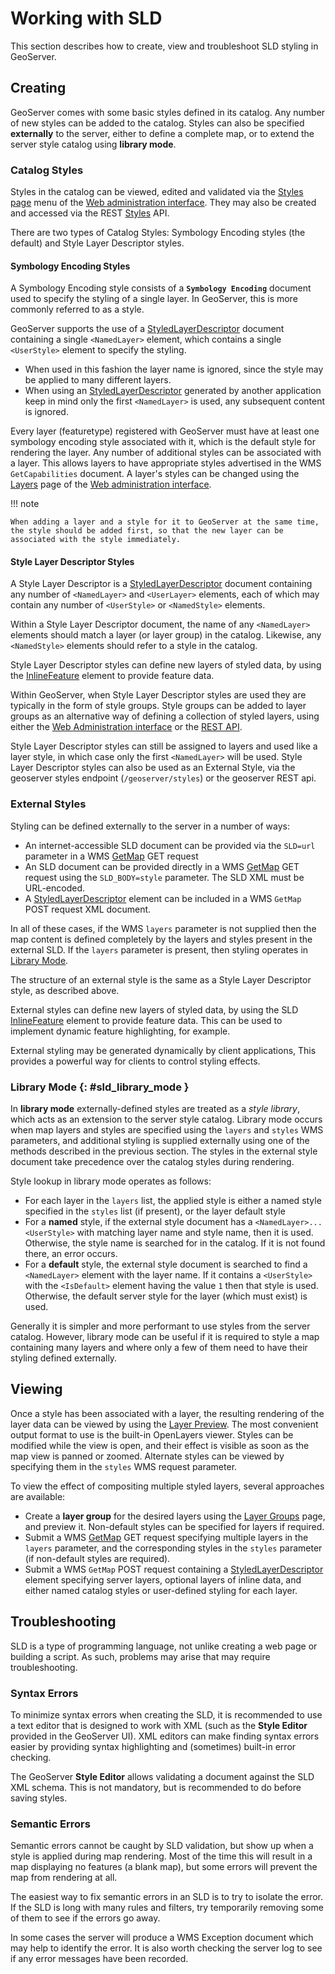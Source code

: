 # Working with SLD

This section describes how to create, view and troubleshoot SLD styling in GeoServer.

## Creating

GeoServer comes with some basic styles defined in its catalog. Any number of new styles can be added to the catalog. Styles can also be specified **externally** to the server, either to define a complete map, or to extend the server style catalog using **library mode**.

### Catalog Styles

Styles in the catalog can be viewed, edited and validated via the [Styles page](../webadmin/index.md#styling_webadmin_styles) menu of the [Web administration interface](../../webadmin/index.md). They may also be created and accessed via the REST [Styles](../../rest/api/styles.md) API.

There are two types of Catalog Styles: Symbology Encoding styles (the default) and Style Layer Descriptor styles.

#### Symbology Encoding Styles

A Symbology Encoding style consists of a **`Symbology Encoding`** document used to specify the styling of a single layer. In GeoServer, this is more commonly referred to as a style.

GeoServer supports the use of a [StyledLayerDescriptor](reference/sld.md) document containing a single `<NamedLayer>` element, which contains a single `<UserStyle>` element to specify the styling.

-   When used in this fashion the layer name is ignored, since the style may be applied to many different layers.
-   When using an [StyledLayerDescriptor](reference/sld.md) generated by another application keep in mind only the first `<NamedLayer>` is used, any subsequent content is ignored.

Every layer (featuretype) registered with GeoServer must have at least one symbology encoding style associated with it, which is the default style for rendering the layer. Any number of additional styles can be associated with a layer. This allows layers to have appropriate styles advertised in the WMS `GetCapabilities` document. A layer's styles can be changed using the [Layers](../../data/webadmin/layers.md) page of the [Web administration interface](../../webadmin/index.md).

!!! note

    When adding a layer and a style for it to GeoServer at the same time, the style should be added first, so that the new layer can be associated with the style immediately.

#### Style Layer Descriptor Styles

A Style Layer Descriptor is a [StyledLayerDescriptor](reference/sld.md) document containing any number of `<NamedLayer>` and `<UserLayer>` elements, each of which may contain any number of `<UserStyle>` or `<NamedStyle>` elements.

Within a Style Layer Descriptor document, the name of any `<NamedLayer>` elements should match a layer (or layer group) in the catalog. Likewise, any `<NamedStyle>` elements should refer to a style in the catalog.

Style Layer Descriptor styles can define new layers of styled data, by using the [InlineFeature](reference/layers.md#sld_reference_inlinefeature) element to provide feature data.

Within GeoServer, when Style Layer Descriptor styles are used they are typically in the form of style groups. Style groups can be added to layer groups as an alternative way of defining a collection of styled layers, using either the [Web Administration interface](../../data/webadmin/layergroups.md) or the [REST API](https://docs.geoserver.org/latest/en/api/#1.0.0/layergroups.yaml).

Style Layer Descriptor styles can still be assigned to layers and used like a layer style, in which case only the first `<NamedLayer>` will be used. Style Layer Descriptor styles can also be used as an External Style, via the geoserver styles endpoint (`/geoserver/styles`) or the geoserver REST api.

### External Styles

Styling can be defined externally to the server in a number of ways:

-   An internet-accessible SLD document can be provided via the `SLD=url` parameter in a WMS [GetMap](../../services/wms/reference.md#wms_getmap) GET request
-   An SLD document can be provided directly in a WMS [GetMap](../../services/wms/reference.md#wms_getmap) GET request using the `SLD_BODY=style` parameter. The SLD XML must be URL-encoded.
-   A [StyledLayerDescriptor](reference/sld.md) element can be included in a WMS `GetMap` POST request XML document.

In all of these cases, if the WMS `layers` parameter is not supplied then the map content is defined completely by the layers and styles present in the external SLD. If the `layers` parameter is present, then styling operates in [Library Mode](working.md#sld_library_mode).

The structure of an external style is the same as a Style Layer Descriptor style, as described above.

External styles can define new layers of styled data, by using the SLD [InlineFeature](reference/layers.md#sld_reference_inlinefeature) element to provide feature data. This can be used to implement dynamic feature highlighting, for example.

External styling may be generated dynamically by client applications, This provides a powerful way for clients to control styling effects.

### Library Mode {: #sld_library_mode }

In **library mode** externally-defined styles are treated as a *style library*, which acts as an extension to the server style catalog. Library mode occurs when map layers and styles are specified using the `layers` and `styles` WMS parameters, and additional styling is supplied externally using one of the methods described in the previous section. The styles in the external style document take precedence over the catalog styles during rendering.

Style lookup in library mode operates as follows:

-   For each layer in the `layers` list, the applied style is either a named style specified in the `styles` list (if present), or the layer default style
-   For a **named** style, if the external style document has a `<NamedLayer>...<UserStyle>` with matching layer name and style name, then it is used. Otherwise, the style name is searched for in the catalog. If it is not found there, an error occurs.
-   For a **default** style, the external style document is searched to find a `<NamedLayer>` element with the layer name. If it contains a `<UserStyle>` with the `<IsDefault>` element having the value `1` then that style is used. Otherwise, the default server style for the layer (which must exist) is used.

Generally it is simpler and more performant to use styles from the server catalog. However, library mode can be useful if it is required to style a map containing many layers and where only a few of them need to have their styling defined externally.

## Viewing

Once a style has been associated with a layer, the resulting rendering of the layer data can be viewed by using the [Layer Preview](../../data/webadmin/layerpreview.md). The most convenient output format to use is the built-in OpenLayers viewer. Styles can be modified while the view is open, and their effect is visible as soon as the map view is panned or zoomed. Alternate styles can be viewed by specifying them in the `styles` WMS request parameter.

To view the effect of compositing multiple styled layers, several approaches are available:

-   Create a **layer group** for the desired layers using the [Layer Groups](../../data/webadmin/layergroups.md) page, and preview it. Non-default styles can be specified for layers if required.
-   Submit a WMS [GetMap](../../services/wms/reference.md#wms_getmap) GET request specifying multiple layers in the `layers` parameter, and the corresponding styles in the `styles` parameter (if non-default styles are required).
-   Submit a WMS `GetMap` POST request containing a [StyledLayerDescriptor](reference/sld.md) element specifying server layers, optional layers of inline data, and either named catalog styles or user-defined styling for each layer.

## Troubleshooting

SLD is a type of programming language, not unlike creating a web page or building a script. As such, problems may arise that may require troubleshooting.

### Syntax Errors

To minimize syntax errors when creating the SLD, it is recommended to use a text editor that is designed to work with XML (such as the **Style Editor** provided in the GeoServer UI). XML editors can make finding syntax errors easier by providing syntax highlighting and (sometimes) built-in error checking.

The GeoServer **Style Editor** allows validating a document against the SLD XML schema. This is not mandatory, but is recommended to do before saving styles.

### Semantic Errors

Semantic errors cannot be caught by SLD validation, but show up when a style is applied during map rendering. Most of the time this will result in a map displaying no features (a blank map), but some errors will prevent the map from rendering at all.

The easiest way to fix semantic errors in an SLD is to try to isolate the error. If the SLD is long with many rules and filters, try temporarily removing some of them to see if the errors go away.

In some cases the server will produce a WMS Exception document which may help to identify the error. It is also worth checking the server log to see if any error messages have been recorded.
